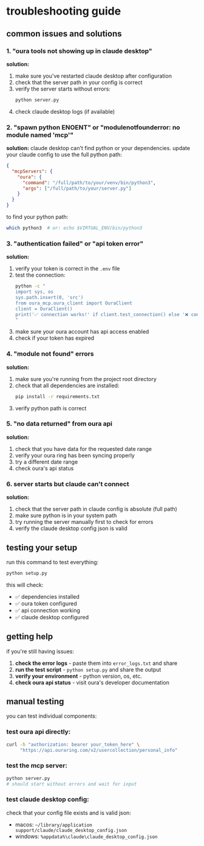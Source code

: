 # troubleshooting guide

## common issues and solutions

### 1. "oura tools not showing up in claude desktop"

**solution:**
1. make sure you've restarted claude desktop after configuration
2. check that the server path in your config is correct
3. verify the server starts without errors:
   ```bash
   python server.py
   ```
4. check claude desktop logs (if available)

### 2. "spawn python ENOENT" or "modulenotfounderror: no module named 'mcp'"

**solution:**
claude desktop can't find python or your dependencies. update your claude config to use the full python path:

```json
{
  "mcpServers": {
    "oura": {
      "command": "/full/path/to/your/venv/bin/python3",
      "args": ["/full/path/to/your/server.py"]
    }
  }
}
```

to find your python path:
```bash
which python3  # or: echo $VIRTUAL_ENV/bin/python3
```

### 3. "authentication failed" or "api token error"

**solution:**
1. verify your token is correct in the `.env` file
2. test the connection:
   ```bash
   python -c "
   import sys, os
   sys.path.insert(0, 'src')
   from oura_mcp.oura_client import OuraClient
   client = OuraClient()
   print('✅ connection works!' if client.test_connection() else '❌ connection failed')
   "
   ```
3. make sure your oura account has api access enabled
4. check if your token has expired

### 4. "module not found" errors

**solution:**
1. make sure you're running from the project root directory
2. check that all dependencies are installed:
   ```bash
   pip install -r requirements.txt
   ```
3. verify python path is correct

### 5. "no data returned" from oura api

**solution:**
1. check that you have data for the requested date range
2. verify your oura ring has been syncing properly
3. try a different date range
4. check oura's api status

### 6. server starts but claude can't connect

**solution:**
1. check that the server path in claude config is absolute (full path)
2. make sure python is in your system path
3. try running the server manually first to check for errors
4. verify the claude desktop config json is valid

## testing your setup

run this command to test everything:
```bash
python setup.py
```

this will check:
- ✅ dependencies installed
- ✅ oura token configured
- ✅ api connection working
- ✅ claude desktop configured

## getting help

if you're still having issues:

1. **check the error logs** - paste them into `error_logs.txt` and share
2. **run the test script** - `python setup.py` and share the output
3. **verify your environment** - python version, os, etc.
4. **check oura api status** - visit oura's developer documentation

## manual testing

you can test individual components:

### test oura api directly:
```bash
curl -h "authorization: bearer your_token_here" \
     "https://api.ouraring.com/v2/usercollection/personal_info"
```

### test the mcp server:
```bash
python server.py
# should start without errors and wait for input
```

### test claude desktop config:
check that your config file exists and is valid json:
- macos: `~/library/application support/claude/claude_desktop_config.json`
- windows: `%appdata%\claude\claude_desktop_config.json` 